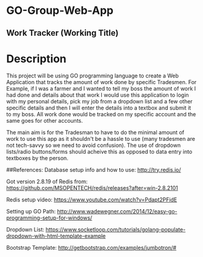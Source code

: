 # GO-Group-Web-App

## Work Tracker (Working Title)

# Description
This project will be using GO programming language to create a Web Application that tracks the amount of work done by specific Tradesmen. For Example, if I was a farmer and I wanted to tell my boss the amount of work I had done and details about that work I would use this application to login with my personal details, pick my job from a dropdown list and a few other specific details and then I will enter the details into a textbox and submit it to my boss. All work done would be tracked on my specific account and the same goes for other accounts.

The main aim is for the Tradesman to have to do the minimal amount of work to use this app as it shouldn't be a hassle to use (many tradesmen are not tech-savvy so we need to avoid confusion). The use of dropdown lists/radio buttons/forms should acheive this as opposed to data entry into textboxes by the person.

##References:
  Database setup info and how to use: http://try.redis.io/

  Got version 2.8.19 of Redis from: https://github.com/MSOPENTECH/redis/releases?after=win-2.8.2101
 
  Redis setup video: https://www.youtube.com/watch?v=Pdapt2PFidE

  Setting up GO Path: http://www.wadewegner.com/2014/12/easy-go-programming-setup-for-windows/
  
  Dropdown List: https://www.socketloop.com/tutorials/golang-populate-dropdown-with-html-template-example

  Bootstrap Template: http://getbootstrap.com/examples/jumbotron/#
